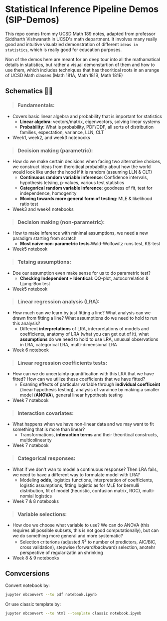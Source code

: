 # Statistical Inference Pipeline Demos (SIP-Demos)
This repo comes from my UCSD Math 189 notes, adapted from professor Siddharth Vishwanath in UCSD's math department. It involves many really good and intuitive visualzied demonstration of different `ideas in statistics`, which is really good for education purposes.

Non of the demos here are meant for an deep tour into all the mathamatical details in statistics, but rather a visual demonstartion of them and how to use them, which includes techniques that has theoritical roots in an arange of UCSD Math classes (Math 181A, Math 181B, Math 181E)

## Schematics 🧙‍♀️
> ### Fundamentals:
- Covers basic linear algebra and probability that is important for statistics
    - **Linear algebra**: vectors/matrix, eigenvectors, solving linear systems
    - **Probability**: What is probability, PDF/CDF, all sorts of distribution families, expectation, variance, LLN, CLT
- Week1, week2, and week3 notebooks

> ### Decision making (parametric):
- How do we make certain decisions when facing two alternative choices, we construct ideas from theroitical probability about how the world would look like under the hood if it is random (assuming LLN & CLT)
    - **Continuous random variable inference**: Confidence intervals, hypothesis tetsing, p-values, various test statistics
    - **Categorical random variable inference**: goodness of fit, test for independence, homogenity
    - **Moving towards more general form of testing**: MLE & likelihood ratio test
- Week3 and week4 notebooks

> ### Decision making (non-parametric):
- How to make inference with minimal assumptions, we need a new paradigm starting from scratch
    - **Most naive non-parametric tests**:Wald-Wolfowitz runs test, KS-test
- Week5 notebook

> ### Tetsing assumptions:
- Doe our assumption even make sense for us to do parametric test?
    - **Checking Independent + Identical**: QQ-plot, autocorrelation & Ljung-Box test
- Week5 notebook

> ### Linear regression analysis (LRA):
- How much can we learn by just fitting a line? What analysis can we drawn from fitting a line? What assumptions do we need to hold to run this analysis?
    - Different **interpretations** of LRA, interpretations of models and coefficients, anatomy of LRA (what you can get out of it), what **assumptions** do we need to hold to use LRA, unusual observations in LRA, categorical LRA, multi-dimensional LRA
- Week 6 notebook

> ### Linear regression coefficients tests:
- How can we do uncertainty quantification with this LRA that we have fitted? How can we utilize these coefficients that we have fitted?
    - Examing effects of particular variable through **individual coefficeint** (linear hypothesis testing), analysis of varaince by making a smaller model (**ANOVA**), general linear hypothesis testing
- Week 7 notebook

> ### Interaction covariates:
- What happens when we have non-linear data and we may want to fit something that is more than linear?
    - Transformations, **interaction terms** and their theoritical constructs, multicolinearity
- Week 7 notebook

> ### Categorical responses:
- What if we don't wan to model a continuous response? Then LRA fails, we need to have a different way to formulate  model with LRA?
    - Modeling **odds**, logistics functions, interpretation of coefficients, logistic assumptions, fitting logistic as for MLE for bernulli distribution, fit of model (heuristic, confusion matrix, ROC), multi-nomial logistics
- Week 7 & 8 notebooks

> ### Variable selections:
- How doe we choose what variable to use? We can do ANOVA (this requires all possible subsets, this is not good computationally), but can we do something more general and more systematic?
    - Selection criterions (adjusted $R^2$ to number of predictors, AIC/BIC, cross validation), stepwise (forward/backward) selection, anotehr perspective of regularizatin an  shrinking
- Week 8 & 9 notebooks

## Convcersions
Convert notebook by:

```bash
jupyter nbconvert --to pdf notebook.ipynb
```

Or use classic template by:

```bash
jupyter nbconvert --to html --template classic notebook.ipynb
```
